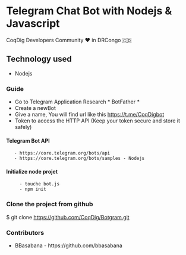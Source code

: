 # Telegram Chat Bot with Nodejs & Javascript
   CoqDig Developers Community ❤️️ in DRCongo 🇨🇩
   
## Technology used
   - Nodejs 

### Guide
   - Go to Telegram Application  Research * BotFather *
   - Create a newBot
   - Give a name, You will find url like this https://t.me/CoqDigbot
   - Token to access the HTTP API (Keep your token secure and store it safely)

   ####  Telegram Bot API
       - https://core.telegram.org/bots/api
       - https://core.telegram.org/bots/samples - Nodejs

   ####  Initialize node projet
         - touche bot.js
         - npm init

### Clone the project from github

$ git clone https://github.com/CoqDig/Botgram.git

### Contributors
<ul>
  <li> BBasabana - https://github.com/bbasabana  </li>
</ul>
